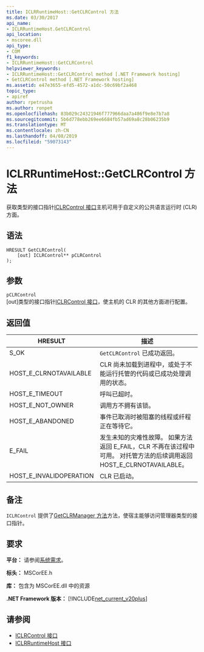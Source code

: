 ```yaml
---
title: ICLRRuntimeHost::GetCLRControl 方法
ms.date: 03/30/2017
api_name:
- ICLRRuntimeHost.GetCLRControl
api_location:
- mscoree.dll
api_type:
- COM
f1_keywords:
- ICLRRuntimeHost::GetCLRControl
helpviewer_keywords:
- ICLRRuntimeHost::GetCLRControl method [.NET Framework hosting]
- GetCLRControl method [.NET Framework hosting]
ms.assetid: e47e3655-efd5-4572-a1dc-50c69bf2a468
topic_type:
- apiref
author: rpetrusha
ms.author: ronpet
ms.openlocfilehash: 83b029c24321946f777966daa7a486f9e8e7b7a8
ms.sourcegitcommit: 5b6d778ebb269ee6684fb57ad69a8c28b06235b9
ms.translationtype: MT
ms.contentlocale: zh-CN
ms.lasthandoff: 04/08/2019
ms.locfileid: "59073143"
---
```

# <a name="iclrruntimehostgetclrcontrol-method"></a>ICLRRuntimeHost::GetCLRControl 方法
获取类型的接口指针[ICLRControl 接口](../../../../docs/framework/unmanaged-api/hosting/iclrcontrol-interface.md)主机可用于自定义的公共语言运行时 (CLR) 方面。  
  
## <a name="syntax"></a>语法  
  
```  
HRESULT GetCLRControl(  
    [out] ICLRControl** pCLRControl  
);  
```  
  
## <a name="parameters"></a>参数  
 `pCLRControl`  
 [out]类型的接口指针[ICLRControl 接口](../../../../docs/framework/unmanaged-api/hosting/iclrcontrol-interface.md)，使主机的 CLR 的其他方面进行配置。  
  
## <a name="return-value"></a>返回值  
  
|HRESULT|描述|  
|-------------|-----------------|  
|S_OK|`GetCLRControl` 已成功返回。|  
|HOST_E_CLRNOTAVAILABLE|CLR 尚未加载到进程中，或处于不能运行托管的代码或已成功处理调用的状态。|  
|HOST_E_TIMEOUT|呼叫已超时。|  
|HOST_E_NOT_OWNER|调用方不拥有该锁。|  
|HOST_E_ABANDONED|事件已取消时被阻塞的线程或纤程正在等待它。|  
|E_FAIL|发生未知的灾难性故障。 如果方法返回 E_FAIL，CLR 不再在该过程中可用。 对托管方法的后续调用返回 HOST_E_CLRNOTAVAILABLE。|  
|HOST_E_INVALIDOPERATION|CLR 已启动。|  
  
## <a name="remarks"></a>备注  
 `ICLRControl` 提供了[GetCLRManager 方法](../../../../docs/framework/unmanaged-api/hosting/iclrcontrol-getclrmanager-method.md)方法，使宿主能够访问管理器类型的接口指针。  
  
## <a name="requirements"></a>要求  
 **平台：** 请参阅[系统需求](../../../../docs/framework/get-started/system-requirements.md)。  
  
 **标头：** MSCorEE.h  
  
 **库：** 包含为 MSCorEE.dll 中的资源  
  
 **.NET Framework 版本：** [!INCLUDE[net_current_v20plus](../../../../includes/net-current-v20plus-md.md)]  
  
## <a name="see-also"></a>请参阅

- [ICLRControl 接口](../../../../docs/framework/unmanaged-api/hosting/iclrcontrol-interface.md)
- [ICLRRuntimeHost 接口](../../../../docs/framework/unmanaged-api/hosting/iclrruntimehost-interface.md)
